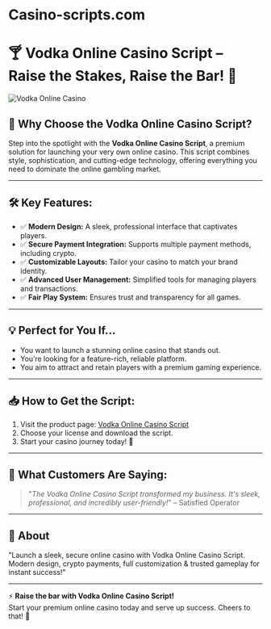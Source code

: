 # Casino-scripts.com



# 🍸 Vodka Online Casino Script – Raise the Stakes, Raise the Bar! 🎰  

![Vodka Online Casino](https://casino-scripts.com/wp-content/uploads/2024/09/Vodka-casino.png)

## 🚀 Why Choose the Vodka Online Casino Script?  
Step into the spotlight with the **Vodka Online Casino Script**, a premium solution for launching your very own online casino. This script combines style, sophistication, and cutting-edge technology, offering everything you need to dominate the online gambling market.

---

## 🛠 Key Features:  
- ✅ **Modern Design:** A sleek, professional interface that captivates players.  
- ✅ **Secure Payment Integration:** Supports multiple payment methods, including crypto.  
- ✅ **Customizable Layouts:** Tailor your casino to match your brand identity.  
- ✅ **Advanced User Management:** Simplified tools for managing players and transactions.  
- ✅ **Fair Play System:** Ensures trust and transparency for all games.  

---

## 💡 Perfect for You If...  
- You want to launch a stunning online casino that stands out.  
- You’re looking for a feature-rich, reliable platform.  
- You aim to attract and retain players with a premium gaming experience.

---

## 📥 How to Get the Script:
1. Visit the product page: [Vodka Online Casino Script](https://www.casino-scripts.com/product/vodka-online-casino/)  
2. Choose your license and download the script.  
3. Start your casino journey today! 🚀  

---

## 💬 What Customers Are Saying:
> "_The Vodka Online Casino Script transformed my business. It's sleek, professional, and incredibly user-friendly!_"
> – Satisfied Operator

---

## 🌟 About  
"Launch a sleek, secure online casino with Vodka Online Casino Script. Modern design, crypto payments, full customization & trusted gameplay for instant success!"

---

⚡️ **Raise the bar with Vodka Online Casino Script!**  
Start your premium online casino today and serve up success. Cheers to that! 🥂  
